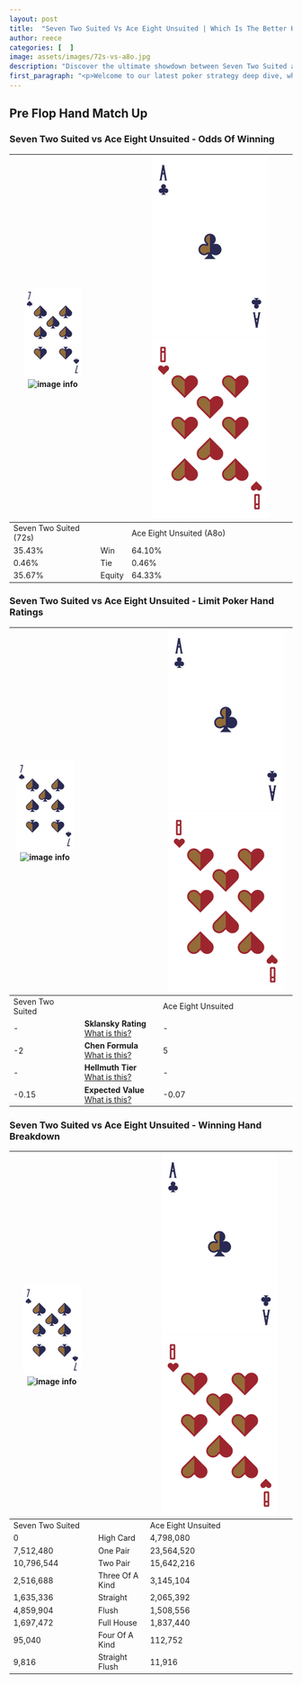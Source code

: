 ```yaml
---
layout: post
title:  "Seven Two Suited Vs Ace Eight Unsuited | Which Is The Better Hand In Poker? A Complete Guide"
author: reece
categories: [  ]
image: assets/images/72s-vs-a8o.jpg
description: "Discover the ultimate showdown between Seven Two Suited and Ace Eight Unsuited in poker! Uncover the odds, strategies, and scenarios where one hand triumphs over the other. Get ready to up your poker game with this thrilling analysis."
first_paragraph: "<p>Welcome to our latest poker strategy deep dive, where we're pitting two distinct hands against each other in a high-stakes showdown: Seven Two Suited vs Ace Eight Unsuited.</p><p>In the dynamic world of poker, every decision counts, and knowing which hand holds the upper hand is key to your success at the table.</p><p>In this article, we'll dissect these two hands, explore the scenarios where one dominates the other, and equip you with the knowledge to make strategic choices that can tip the odds in your favor.</p><p>Get ready to unravel the intriguing dynamics of these poker hands and elevate your game to new heights.</p>"
---
```




[comment]: # (sp0)

## Pre Flop Hand Match Up

<div class="table hand-ratings" markdown="1"> 



### Seven Two Suited vs Ace Eight Unsuited - Odds Of Winning


    
| ![image info](assets/images/hand1/7.png) ![image info](assets/images/hand1/2s.png) |  | ![image info](assets/images/hand2/A.png) ![image info](assets/images/hand2/8o.png) |
| -------- | -------- | -------- |
| Seven Two Suited (72s) |  | Ace Eight Unsuited (A8o) |
| 35.43% | Win | 64.10% |
| 0.46% | Tie | 0.46% |
| 35.67% | Equity | 64.33% |




[comment]: # (sp1)



### Seven Two Suited vs Ace Eight Unsuited - Limit Poker Hand Ratings


    
| ![image info](assets/images/hand1/7.png) ![image info](assets/images/hand1/2s.png) |  | ![image info](assets/images/hand2/A.png) ![image info](assets/images/hand2/8o.png) |
| -------- | -------- | -------- |
| Seven Two Suited |  | Ace Eight Unsuited |
| - | **Sklansky Rating** [What is this?](/sklansky-rating-explained) | - |
| -2 | **Chen Formula** [What is this?](/chen-formula-explained) | 5 |
| - | **Hellmuth Tier** [What is this?](/Hellmuth-tier-explained) | - |
| -0.15 | **Expected Value** [What is this?](/expected-value-explained) | -0.07 |




[comment]: # (sp2)



### Seven Two Suited vs Ace Eight Unsuited - Winning Hand Breakdown


    
| ![image info](assets/images/hand1/7.png) ![image info](assets/images/hand1/2s.png) |  | ![image info](assets/images/hand2/A.png) ![image info](assets/images/hand2/8o.png) |
| -------- | -------- | -------- |
| Seven Two Suited |  | Ace Eight Unsuited |
| 0 | High Card | 4,798,080 |
| 7,512,480 | One Pair | 23,564,520 |
| 10,796,544 | Two Pair | 15,642,216 |
| 2,516,688 | Three Of A Kind | 3,145,104 |
| 1,635,336 | Straight | 2,065,392 |
| 4,859,904 | Flush | 1,508,556 |
| 1,697,472 | Full House | 1,837,440 |
| 95,040 | Four Of A Kind | 112,752 |
| 9,816 | Straight Flush | 11,916 |




[comment]: # (sp3)



</div>

[comment]: # (sp4)



[comment]: # (sp5)

